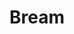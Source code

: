 ---
templateKey: blog-post
featuredpost: false
featuredimage: /assets/Bream.png
title: Bream
description: Fish|Pole
testfield: 264
---